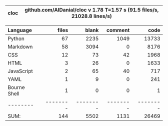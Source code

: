 cloc|github.com/AlDanial/cloc v 1.78  T=1.57 s (91.5 files/s, 21028.8 lines/s)
--- | ---

Language|files|blank|comment|code
:-------|-------:|-------:|-------:|-------:
Python|67|2235|1049|13733
Markdown|58|3094|0|8176
CSS|12|73|42|1968
HTML|3|26|0|1633
JavaScript|2|65|40|717
YAML|1|9|0|241
Bourne Shell|1|0|0|1
--------|--------|--------|--------|--------
SUM:|144|5502|1131|26469
